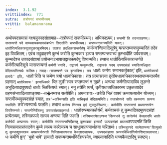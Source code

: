 ```yaml
---
index:  3.1.92
vrittiindex:  771
sutra:  तत्रोपपदं सप्तमीस्थम्
vritti:  balamanorama 
---
```


अथोपपदसमासं वक्ष्यन्नुपपदसंज्ञामाह--तत्रोपपदं सप्तमीस्थम्। अधिकाऽयम्। `सप्तमी'ति तदन्तग्रहणम्। सप्तम्यन्ते पदे वाच्यवाचकभावसंबन्धेन तिष्ठतीति सप्तमीस्थम्। सप्तम्यन्तवाच्यमिति यावत्। धातोरित्यधिकारसूत्रादुत्तरसूत्रमिदम्। ततश्च तदधिकारान्तर्गतेषु `कर्मण्य'णित्यादिसूत्रेषु यत्सप्तम्यन्तमुच्चारितं तदेव इह विवक्षितम्। एवंच तदुदाहरणे कुम्भं करोति कुम्भकार इत्यत्र सप्तम्यन्तवाच्यं कुम्भादीति पर्यवसन्नम्। कुम्भादेश्च उपपदसंज्ञायां प्रयोजनाऽभावात्तद्वाचकपदेषु विश्राम्यति। तथाच धातोरित्यधिकारान्तर्गते कर्मणीत्यादिसूत्रे यत्सप्तम्यन्तं `कर्मणी'त्यादि, तद्वाच्यं यत्कुम्भादि, तद्वाचकं पदम् उपपदसंज्ञं स्यादित्यधिकृत वेदितव्यमित्यर्थः फलितः। तदाह--सप्तम्यन्ते पद इत्यादिना। तत्र `धातोः कर्मणः समानकर्तृकात्' इति, `धातोरेकाचो हलादेः' इति, `धातो'रिति च क्रमेण त्रयो धात्वधिकाराः। तत्र प्रत्यासत्त्या तृतीयधात्वधिकारस्थसप्तम्यन्तस्यैव ग्रहणात् `धातोरेकाचः' इत्याधिकारे `च्लि लुङी'त्यत्र सप्तम्यन्तं न गृह्रते। अन्यथा कर्मणीत्यादाविव लुङन्ते अभूदित्यादावुपपदो धातोः च्लिरित्यर्थः स्यात्। ननु तत्रेति व्यर्थं, तृतीयधात्वधिकारस्य प्रकृतत्वादेव ग्रहणसंभवादित्याशङ्क्या--त�स्मश्च सत्येवेति। अयमाशयः--तत्रेति भिन्नं वाक्यं क्रमव्यत्यासेन योज्यम्। सप्तमीस्थमुपपदसंज्ञं स्यात्, `तत्र'=तस्मिन्सति इति चाधिकृतं वेदितव्यमिति। तथाचोपपदे सति वक्ष्यमाणः प्रत्ययः स्यादिति `तत्रे'त्यस्यार्थः फलति। तथाच `कर्मण्य णित्यत्र इदं सूत्रमुपस्थितम्। कर्मणीति सप्तम्यन्तं प्रथमान्तत्वेन विपरिणम्यते। सप्तमीनिर्देशस्तु उपपदसंज्ञाप्रवृत्त्यर्थः। `धातोरण्स्यात्कर्तर्यर्थे, कर्मवाचकं तु कुम्भादिपदमुपपदसंज्ञं प्रत्येतव्यम्, तस्मिन्नपपदे सत्यव अण्स्या'दिति फलति। `तस्मिन्सत्येवाऽण्स्या'दित्यभावे तु कारेत्येवं केवलादपि धातोः कर्तर्यर्थे अण्प्रत्ययः स्यात्। कर्मणीति सप्तम्यन्तनिर्देशस्तु कुम्भकार इत्यादौ उपपदसंज्ञां प्रापय्य`उपपदमति'ङिति नित्यसमाससंपादनेन कुम्बे त्यस्य कारेत्यस्य च साधुत्वप्रापणार्थतया चरितार्थः। `तस्मिन्नुपपदे सत्येवाण्स्या'दित्युक्ते तु कुम्भाद्युपपदस्य अम्प्रत्ययोत्पत्तौ निमित्तत्वावगमान्न केवलादण्प्रत्ययः, उपपदसंज्ञायाः प्रत्ययविधिसंनियोगशिष्टत्वलाभात्। `धः कर्मणि ष्ट्रन्' `भुवो भावे' इत्यादौ सप्तम्यन्तमर्थनिर्देशपरमेव, व्याख्यानादिति भाष्यकैयटादिषु स्पष्टम्।

